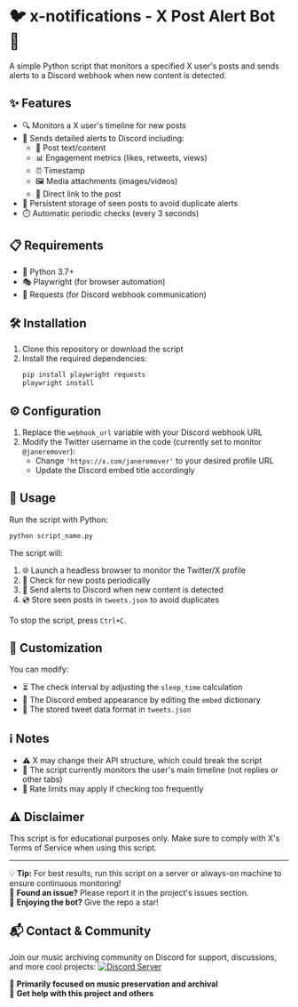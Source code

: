 # 🐦 x-notifications - X Post Alert Bot 🤖

A simple Python script that monitors a specified X user's posts and sends alerts to a Discord webhook when new content is detected.

## ✨ Features

- 🔍 Monitors a X user's timeline for new posts
- 📨 Sends detailed alerts to Discord including:
  - 📝 Post text/content
  - 📊 Engagement metrics (likes, retweets, views)
  - ⏰ Timestamp
  - 🖼️ Media attachments (images/videos)
  - 🔗 Direct link to the post
- 💾 Persistent storage of seen posts to avoid duplicate alerts
- ⏱️ Automatic periodic checks (every 3 seconds)

## 📋 Requirements

- 🐍 Python 3.7+
- 🎭 Playwright (for browser automation)
- 📡 Requests (for Discord webhook communication)

## 🛠️ Installation

1. Clone this repository or download the script
2. Install the required dependencies:
   ```bash
   pip install playwright requests
   playwright install
   ```

## ⚙️ Configuration

1. Replace the `webhook_url` variable with your Discord webhook URL
2. Modify the Twitter username in the code (currently set to monitor `@janeremover`):
   - Change `'https://x.com/janeremover'` to your desired profile URL
   - Update the Discord embed title accordingly

## 🚀 Usage

Run the script with Python:
```bash
python script_name.py
```

The script will:
1. 🌐 Launch a headless browser to monitor the Twitter/X profile
2. 🔄 Check for new posts periodically
3. 📢 Send alerts to Discord when new content is detected
4. 💿 Store seen posts in `tweets.json` to avoid duplicates

To stop the script, press `Ctrl+C`.

## 🎨 Customization

You can modify:
- ⏳ The check interval by adjusting the `sleep_time` calculation
- 💬 The Discord embed appearance by editing the `embed` dictionary
- 📁 The stored tweet data format in `tweets.json`

## ℹ️ Notes

- ⚠️ X may change their API structure, which could break the script
- 👀 The script currently monitors the user's main timeline (not replies or other tabs)
- 🚦 Rate limits may apply if checking too frequently

## ⚠️ Disclaimer

This script is for educational purposes only. Make sure to comply with X's Terms of Service when using this script.

---

💡 **Tip:** For best results, run this script on a server or always-on machine to ensure continuous monitoring!  
🐛 **Found an issue?** Please report it in the project's issues section.  
🌟 **Enjoying the bot?** Give the repo a star!  

## 📬 Contact & Community

Join our music archiving community on Discord for support, discussions, and more cool projects:
[![Discord Server](https://img.shields.io/discord/1385439874059866113?color=7289DA&label=Join%20our%20Discord&logo=discord&logoColor=white)]([https://discord.gg/vhPkkXkPGP](https://discord.gg/vhPkkXkPGP))

🎵 **Primarily focused on music preservation and archival**  
🤝 **Get help with this project and others**  
